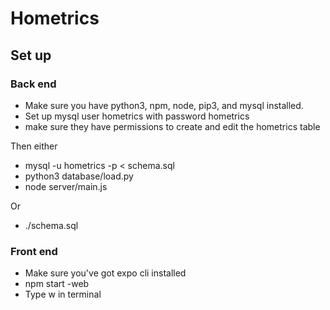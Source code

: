 # Hometrics

## Set up

### Back end
* Make sure you have python3, npm, node, pip3, and mysql installed.
* Set up mysql user hometrics with password hometrics
* make sure they have permissions to create and edit the hometrics table

Then either

* mysql -u hometrics -p < schema.sql
* python3 database/load.py
* node server/main.js

Or

* ./schema.sql

### Front end
* Make sure you've got expo cli installed
* npm start -web
* Type w in terminal
